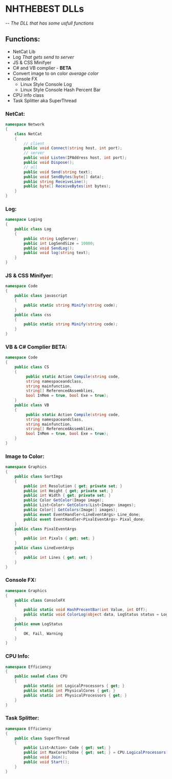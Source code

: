 # NHTHEBEST DLLs
 -- *The DLL that has some usfull functions*
 
 
 ## Functions:
 - NetCat Lib
 - Log *That gets send to server*
 - JS  & CSS Minifyer
 - C# and VB complier - **BETA**
 - Convert image to on color *average color*
 - Console FX
    - Linux Style Console Log
    - Linux Style Console Hash Percent Bar
 - CPU info class
 - Task Splitter aka SuperThread

### NetCat:
``` csharp
namespace Network 
{
    class NetCat 
    {
        // client
        public void Connect(string host, int port);
        // server
        public void Listen(IPAddress host, int port);
        public void Dispose();
        // all
        public void Send(string text);
        public void SendBytes(byte[] data);
        public string ReceiveLine();
        public byte[] ReceiveBytes(int bytes);
    }
}
```
### Log:
``` csharp
namespace Loging 
{
    public class Log 
    {
        public string LogServer;
        public int LogSendSize = 10000;
        public void SendLog();
        public void log(string text);
    }
}
```
### JS & CSS Minifyer:
``` csharp
namespace Code 
{
    public class javascript
    {
        public static string Minify(string code);
    }
    public class css
    {
        public static string Minify(string code);
    }
}
```
### VB & C# Complier **BETA**:
``` csharp
namespace Code 
{
    public class CS
    {
         public static Action Compile(string code, 
         string namespaceandclass, 
         string mainfunction, 
         string[] ReferencedAssemblies, 
         bool InMem = true, bool Exe = true);
    }
    public class VB
    {
         public static Action Compile(string code,
         string namespaceandclass, 
         string mainfunction, 
         string[] ReferencedAssemblies, 
         bool InMem = true, bool Exe = true);
    }
}
```
### Image to Color:
``` csharp
namespace Graphics
{
    public class SortImgs
    {
        public int Resolution { get; private set; }
        public int Height { get; private set; }
        public int Width { get; private set; }
        public Color GetColor(Image image);
        public List<Color> GetColors(List<Image> images);
        public Color[] GetColors(Image[] images);
        public event EventHandler<LineEventArgs> Line_done;
        public event EventHandler<PixalEventArgs> Pixal_done;
    }
    public class PixalEventArgs
    {
        public int Pixals { get; set; }
    }
    public class LineEventArgs
    {
        public int Lines { get; set; }
    }
}
```
### Console FX:
``` csharp
namespace Graphics
{
    public class ConsoleFX
    {
        public static void HashPrecentBar(int Value, int Off);
        public static void ColorLog(object data, LogStatus status = LogStatus.OK);
    }
    public enum LogStatus
    {
        OK, Fail, Warning
    }
}
```
### CPU Info:
``` csharp
namespace Efficiency
{
    public sealed class CPU 
    {
        public static int LogicalProcessors { get; }
        public static int PhysicalCores { get; }
        public static int PhysicalProcessors { get; }
    }
}
```
### Task Splitter:
``` csharp
namespace Efficiency
{
    public class SuperThread 
    {
        public List<Action> Code { get; set; }
        public int MaxCoresToUse { get; set; } = CPU.LogicalProcessors;
        public void Join();
        public void Start();
    }
}
```
